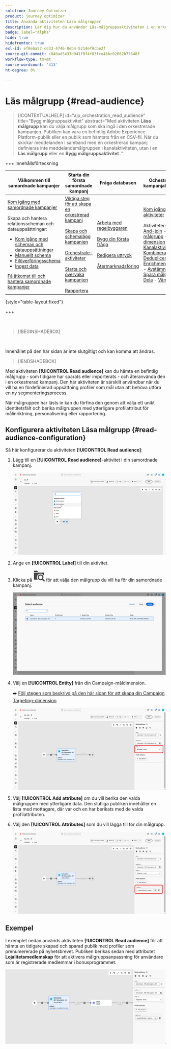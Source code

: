 ```yaml
---
solution: Journey Optimizer
product: journey optimizer
title: Använda aktiviteten Läsa målgrupper
description: Lär dig hur du använder Läs-målgruppsaktiviteten i en orkestrerad kampanj
badge: label="Alpha"
hide: true
hidefromtoc: true
exl-id: ef8eba57-cd33-4746-8eb4-5214ef9cbe2f
source-git-commit: c040ad5433d041f0f4f83fce46bc02662b77648f
workflow-type: tm+mt
source-wordcount: '413'
ht-degree: 0%

---
```


# Läs målgrupp {#read-audience}


>[!CONTEXTUALHELP]
>id="ajo_orchestration_read_audience"
>title="Bygg målgruppsaktivitet"
>abstract="Med aktiviteten **Läsa målgrupp** kan du välja målgrupp som ska ingå i den orkestrerade kampanjen. Publiken kan vara en befintlig Adobe Experience Platform-publik eller en publik som hämtats från en CSV-fil. När du skickar meddelanden i samband med en orkestrerad kampanj definieras inte meddelandemålgruppen i kanalaktiviteten, utan i en **Läs målgrupp** eller en **Bygg målgruppsaktivitet** ."


+++ Innehållsförteckning

| Välkommen till samordnade kampanjer | Starta din första samordnade kampanj | Fråga databasen | Ochestrerade kampanjaktiviteter |
|---|---|---|---|
| [Kom igång med samordnade kampanjer](../gs-orchestrated-campaigns.md)<br/><br/>Skapa och hantera relationsscheman och datauppsättningar:</br> <ul><li>[Kom igång med scheman och datauppsättningar](../gs-schemas.md)</li><li>[Manuellt schema](../manual-schema.md)</li><li>[Filöverföringsschema](../file-upload-schema.md)</li><li>[Ingest data](../ingest-data.md)</li></ul>[Få åtkomst till och hantera samordnade kampanjer](../access-manage-orchestrated-campaigns.md) | [Viktiga steg för att skapa en orkestrerad kampanj](../gs-campaign-creation.md)<br/><br/>[Skapa och schemalägg kampanjen](../create-orchestrated-campaign.md)<br/><br/>[Orchestrate-aktiviteter](../orchestrate-activities.md)<br/><br/>[Starta och övervaka kampanjen](../start-monitor-campaigns.md)<br/><br/>[Rapportera](../reporting-campaigns.md) | [Arbeta med regelbyggaren](../orchestrated-rule-builder.md)<br/><br/>[Bygg din första fråga](../build-query.md)<br/><br/>[Redigera uttryck](../edit-expressions.md)<br/><br/>[Återmarknadsföring](../retarget.md) | [Kom igång med aktiviteter](about-activities.md)<br/><br/>Aktiviteter:<br/>[And-join](and-join.md) - [Bygg målgrupp](build-audience.md) - [Ändra dimension](change-dimension.md) - [Kanalaktiviteter](channels.md) - [Kombinera](combine.md) - [Deduplicering](deduplication.md) - [Enrichment](enrichment.md) - [Fork](fork.md)  - [Avstämning](reconciliation.md) - [Spara målgrupp](save-audience.md) - [Dela](split.md) - [Vänta](wait.md) |

{style="table-layout:fixed"}

+++

<br/>

>[!BEGINSHADEBOX]

</br>

Innehållet på den här sidan är inte slutgiltigt och kan komma att ändras.

>[!ENDSHADEBOX]

Med aktiviteten **[!UICONTROL Read audience]** kan du hämta en befintlig målgrupp - som tidigare har sparats eller importerats - och återanvända den i en orkestrerad kampanj. Den här aktiviteten är särskilt användbar när du vill ha en fördefinierad uppsättning profiler som mål utan att behöva utföra en ny segmenteringsprocess.

När målgruppen har lästs in kan du förfina den genom att välja ett unikt identitetsfält och berika målgruppen med ytterligare profilattribut för målinriktning, personalisering eller rapportering.

## Konfigurera aktiviteten Läsa målgrupp {#read-audience-configuration}

Så här konfigurerar du aktiviteten **[!UICONTROL Read audience]**:

1. Lägg till en **[!UICONTROL Read audience]**-aktivitet i din samordnade kampanj.

   ![](../assets/read-audience-1.png)

1. Ange en **[!UICONTROL Label]** till din aktivitet.

1. Klicka på ![mappsökningsikonen](../assets/do-not-localize/folder-search.svg) för att välja den målgrupp du vill ha för din samordnade kampanj.

   ![](../assets/read-audience-2.png)

1. Välj en **[!UICONTROL Entity&#x200B;]** från din Campaign-måldimension.

   ➡️ [Följ stegen som beskrivs på den här sidan för att skapa din Campaign Targeting-dimension](../target-dimension.md)

   ![](../assets/read-audience-3.png)

1. Välj **[!UICONTROL Add attribute]** om du vill berika den valda målgruppen med ytterligare data. Den slutliga publiken innehåller en lista med mottagare, där var och en har berikats med de valda profilattributen.

1. Välj den **[!UICONTROL Attributes]** som du vill lägga till för din målgrupp.

   ![](../assets/read-audience-4.png)

## Exempel

I exemplet nedan används aktiviteten **[!UICONTROL Read audience]** för att hämta en tidigare skapad och sparad publik med profiler som prenumererade på nyhetsbrevet. Publiken berikas sedan med attributet **Lojalitetsmedlemskap** för att aktivera målgruppsanpassning för användare som är registrerade medlemmar i bonusprogrammet.

![](../assets/read-audience-5.png)
